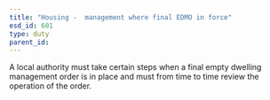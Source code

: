 ```yaml
---
title: "Housing -  management where final EDMO in force"
esd_id: 601
type: duty
parent_id:  
---
```


A local authority must take certain steps when a final empty dwelling management order is in place and must from time to time review the operation of the order.

